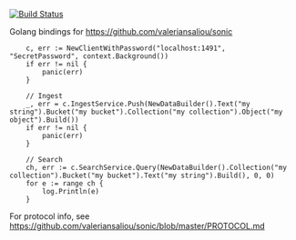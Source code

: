 [![Build Status](https://travis-ci.com/OGKevin/go-sonic.svg?branch=master)](https://travis-ci.com/OGKevin/go-sonic)

Golang bindings for https://github.com/valeriansaliou/sonic

```golang
	c, err := NewClientWithPassword("localhost:1491", "SecretPassword", context.Background())
	if err != nil {
		panic(err)
	}

	// Ingest
	_, err = c.IngestService.Push(NewDataBuilder().Text("my string").Bucket("my bucket").Collection("my collection").Object("my object").Build())
	if err != nil {
		panic(err)
	}

	// Search
	ch, err := c.SearchService.Query(NewDataBuilder().Collection("my collection").Bucket("my bucket").Text("my string").Build(), 0, 0)
	for e := range ch {
		log.Println(e)
	}
```

For protocol info, see https://github.com/valeriansaliou/sonic/blob/master/PROTOCOL.md
